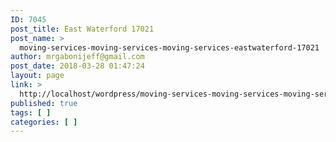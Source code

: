 ```yaml
---
ID: 7045
post_title: East Waterford 17021
post_name: >
  moving-services-moving-services-moving-services-eastwaterford-17021
author: mrgabonijeff@gmail.com
post_date: 2018-03-28 01:47:24
layout: page
link: >
  http://localhost/wordpress/moving-services-moving-services-moving-services-eastwaterford-17021/
published: true
tags: [ ]
categories: [ ]
---
```

